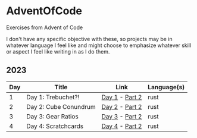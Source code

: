 # AdventOfCode

Exercises from Advent of Code

I don't have any specific objective with these, so projects may be in whatever language I feel like and might choose to emphasize whatever skill or aspect I feel like writing in as I do them.

## 2023

| Day | Title                           | Link                                                                                                  | Language(s) |
| --- | ------------------------------- | ----------------------------------------------------------------------------------------------------- | ----------- |
| 1   | Day 1: Trebuchet?!         		| [Day 1](https://adventofcode.com/2023/day/1) - [Part 2](https://adventofcode.com/2023/day/1#part2)    | rust        |
| 2   | Day 2: Cube Conundrum				| [Day 2](https://adventofcode.com/2023/day/2) - [Part 2](https://adventofcode.com/2023/day/2#part2)    | rust        |
| 3   | Day 3: Gear Ratios					| [Day 3](https://adventofcode.com/2023/day/3) - [Part 2](https://adventofcode.com/2023/day/3#part2)    | rust        |
| 4   | Day 4: Scratchcards				| [Day 4](https://adventofcode.com/2023/day/4) - [Part 2](https://adventofcode.com/2023/day/4#part2)    | rust        |
